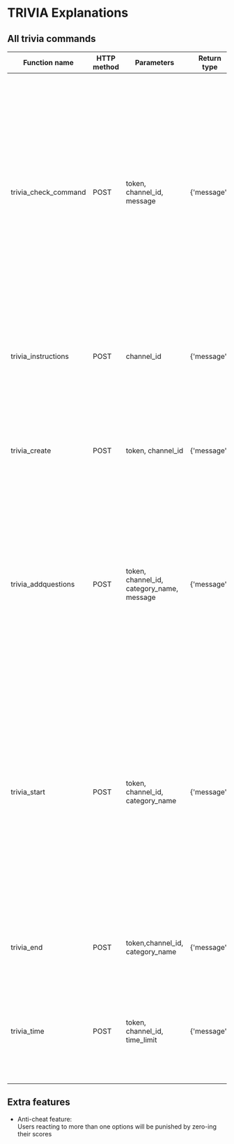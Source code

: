 # TRIVIA Explanations


## All trivia commands
|Function name|HTTP method|Parameters|Return type|Exceptions|Descriptions|
|-------------|-----------|----------|-----------|----------|------------|
|trivia_check_command|POST|token, channel_id, message|{'message'}|InputError:<ul><li>Message does not match any commands</li></ul>|If ‘/trivia’ is typed in, message send calls this function to check which command was entered. This function will then call relevant functions based on the command entered: <ul><li>`/trivia` (shows instructions)</li><li>`/trivia create <name of new category>`</li><li>`/trivia add_questions <name of category>`<li>`/trivia start <name of category>`<li>`/trivia end`<li>`/trivia time`</ul>|
|trivia_instructions|POST|channel_id|{'message'}|None|If only `/trivia` is typed in, this function is called, which sends a message with a list of the available categories and the possible commands|
|trivia_create|POST|token, channel_id|{'message'}|InputError:<ul><li>Name exceeds 50 characters</li><li>Name already exists</li>|Creates a new trivia category. Returns success message - "\<name> category has been successfully created; to enter questions type ..."|
|trivia_addquestions|POST|token, channel_id, category_name, message|{'message'}|InputError:<ul><li>options provided less than 2</li><li>Category name does not exist</li>|Allows user to add questions to a category. User inputs question and options between 2 to 4 only and the options are each followed by a new line <br>Display Error message:<br>Please enter options with the question (and will show how to format entering the question + options)|
|trivia_start|POST|token, channel_id, category_name|{'message'}|InputError:<ul><li>Trivia has already started</li><li>The given category does not exist</li><li>The given category has no questions</li>|The questions and options in the category will be sent as individual messages to the channel. To choose an option, each user must react to the message. At the end of the specified time limit, the reacts are checked. After the time limit is over, reacts made for any answer will not be counted in final points for the user. Each question is worth 1 point. When all questions have been displayed, trivia_end is called.|
|trivia_end|POST|token,channel_id, category_name|{'message'}|InputError:<ul><li>No trivia currently active</li><ul>|Allows users to end a currently running trivia. Displays scoreboard of users participating.|
|trivia_time|POST|token, channel_id, time_limit|{'message'}|InputError:<ul><li>time_limit not a multiple of 5 seconds</li><li>time_limit not between 5 and 20 seconds</li>|Allow users to choose how much time is given for each question. Can be intervals of 5 seconds, and only between 5 and 20 seconds. The default is 10 seconds.|

## Extra features
* Anti-cheat feature:<br>
    Users reacting to more than one options will be punished by zero-ing their scores
